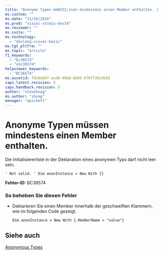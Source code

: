 ```yaml
---
title: "Anonyme Typen m&#252;ssen mindestens einen Member enthalten. | Microsoft Docs"
ms.custom: ""
ms.date: "11/16/2016"
ms.prod: "visual-studio-dev14"
ms.reviewer: ""
ms.suite: ""
ms.technology: 
  - "devlang-visual-basic"
ms.tgt_pltfrm: ""
ms.topic: "article"
f1_keywords: 
  - "bc36574"
  - "vbc36574"
helpviewer_keywords: 
  - "BC36574"
ms.assetid: fdc8dd47-ea38-49e8-8dd5-676f726cd101
caps.latest.revision: 5
caps.handback.revision: 5
author: "stevehoag"
ms.author: "shoag"
manager: "wpickett"
---
```

# Anonyme Typen m&#252;ssen mindestens einen Member enthalten.
Die Initialisiererliste in der Deklaration eines anonymen Typs darf nicht leer sein.  
  
```  
' Not valid. ' Dim anonInstance = New With {}  
```  
  
 **Fehler\-ID:** BC36574  
  
### So beheben Sie diesen Fehler  
  
-   Deklarieren Sie einen Member innerhalb der geschweiften Klammern, wie im folgenden Code gezeigt.  
  
    ```  
    Dim anonInstance = New With {.MemberName = "value"}  
    ```  
  
## Siehe auch  
 [Anonymous Types](../../visual-basic/programming-guide/language-features/objects-and-classes/anonymous-types.md)